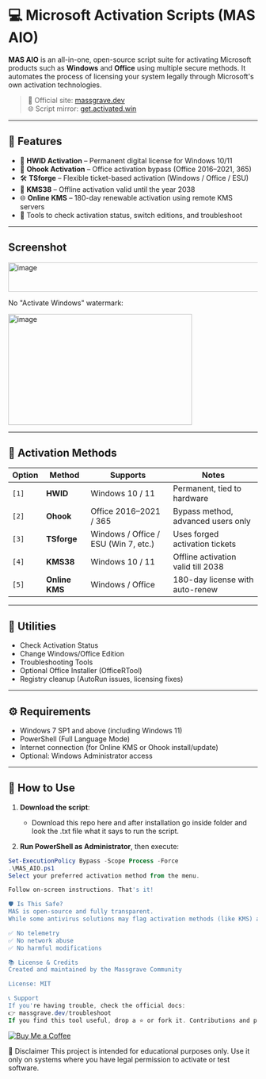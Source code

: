 # 💻 Microsoft Activation Scripts (MAS AIO)

**MAS AIO** is an all-in-one, open-source script suite for activating Microsoft products such as **Windows** and **Office** using multiple secure methods. It automates the process of licensing your system legally through Microsoft's own activation technologies.

> 🔗 Official site: [massgrave.dev](https://massgrave.dev)  
> 🌐 Script mirror: [get.activated.win](https://get.activated.win)

---

## 📌 Features

- 🔑 **HWID Activation** – Permanent digital license for Windows 10/11
- 🔐 **Ohook Activation** – Office activation bypass (Office 2016–2021, 365)
- 🛠️ **TSforge** – Flexible ticket-based activation (Windows / Office / ESU)
- 📅 **KMS38** – Offline activation valid until the year 2038
- 🌐 **Online KMS** – 180-day renewable activation using remote KMS servers
- 🧰 Tools to check activation status, switch editions, and troubleshoot

---

## Screenshot 

<img width="512" height="59" alt="image" src="https://github.com/user-attachments/assets/c0cb0153-4068-436d-a56a-2d644338203c" />

No "Activate Windows" watermark:

<img width="371" height="224" alt="image" src="https://github.com/user-attachments/assets/e2f5cdb6-24b7-40b8-a066-58afd09c4a9e" />


---

## 🧩 Activation Methods

| Option | Method      | Supports                             | Notes                                                  |
|--------|-------------|--------------------------------------|--------------------------------------------------------|
| `[1]`  | **HWID**     | Windows 10 / 11                      | Permanent, tied to hardware                            |
| `[2]`  | **Ohook**    | Office 2016–2021 / 365               | Bypass method, advanced users only                     |
| `[3]`  | **TSforge**  | Windows / Office / ESU (Win 7, etc.) | Uses forged activation tickets                         |
| `[4]`  | **KMS38**    | Windows 10 / 11                      | Offline activation valid till 2038                     |
| `[5]`  | **Online KMS** | Windows / Office                  | 180-day license with auto-renew                        |

---

## 🔧 Utilities

- Check Activation Status
- Change Windows/Office Edition
- Troubleshooting Tools
- Optional Office Installer (OfficeRTool)
- Registry cleanup (AutoRun issues, licensing fixes)

---

## ⚙️ Requirements

- Windows 7 SP1 and above (including Windows 11)
- PowerShell (Full Language Mode)
- Internet connection (for Online KMS or Ohook install/update)
- Optional: Windows Administrator access

---

## 🚀 How to Use

1. **Download the script**:
   - Download this repo here and after installation go inside folder and look the .txt file what it says to run the script.

2. **Run PowerShell as Administrator**, then execute:

```powershell
Set-ExecutionPolicy Bypass -Scope Process -Force
.\MAS_AIO.ps1
Select your preferred activation method from the menu.

Follow on-screen instructions. That's it!

🛡️ Is This Safe?
MAS is open-source and fully transparent.
While some antivirus solutions may flag activation methods (like KMS) as "potentially unwanted," the tool itself is clean and community-trusted.

✅ No telemetry
✅ No network abuse
✅ No harmful modifications

📚 License & Credits
Created and maintained by the Massgrave Community

License: MIT

📞 Support
If you're having trouble, check the official docs:
👉 massgrave.dev/troubleshoot
If you find this tool useful, drop a ⭐ or fork it. Contributions and proxy improvements are welcome.
```
[![Buy Me a Coffee](https://ko-fi.com/img/githubbutton_sm.svg)](https://ko-fi.com/G2G114SBVV)

🙏 Disclaimer
This project is intended for educational purposes only.
Use it only on systems where you have legal permission to activate or test software.
